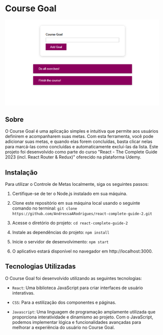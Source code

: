 # Course Goal

![Design do Projeto](Design.png)

## Sobre

O Course Goal é uma aplicação simples e intuitiva que permite aos usuários definirem e acompanharem suas metas. Com esta ferramenta, você pode adicionar suas metas, e quando elas forem concluídas, basta clicar nelas para marcá-las como concluídas e automaticamente excluí-las da lista.
Este projeto foi desenvolvido como parte do curso "React - The Complete Guide 2023 (incl. React Router & Redux)" oferecido na plataforma Udemy. 

## Instalação

Para utilizar o Controle de Metas localmente, siga os seguintes passos:

1. Certifique-se de ter o Node.js instalado em sua máquina.

2. Clone este repositório em sua máquina local usando o seguinte comando no terminal: `git clone https://github.com/AndressaARodrigues/react-complete-guide-2.git`

3. Acesse o diretório do projeto: `cd react-complete-guide-2`

4. Instale as dependências do projeto: `npm install`

5. Inicie o servidor de desenvolvimento: `npm start`

6. O aplicativo estará disponível no navegador em http://localhost:3000.

## Tecnologias Utilizadas

O  Course Goal foi desenvolvido utilizando as seguintes tecnologias:

- `React`: Uma biblioteca JavaScript para criar interfaces de usuário interativas.

- `CSS`: Para a estilização dos componentes e páginas.

- `Javascript`: Uma linguagem de programação amplamente utilizada que proporciona interatividade e dinamismo ao projeto. Com o JavaScript, podemos implementar lógica e funcionalidades avançadas para melhorar a experiência do usuário no Course Goal.



